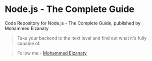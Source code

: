 # Node.js - The Complete Guide

Code Repository for Node.js - The Complete Guide, published by Mohammed Elzanaty


> Take your backend to the next level and find out what it's fully capable of.

> Follow me - [Mohammed Elzanaty](https://www.linkedin.com/in/mohammedelzanaty129/)
